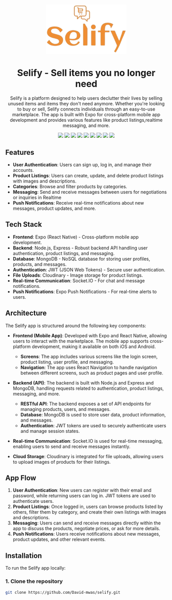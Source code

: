 <div align="center">
<img src="selify/assets/images/selify.png" width="250"/>

# Selify - Sell items you no longer need

Selify is a platform designed to help users declutter their lives by selling unused items and items they don't need anymore. Whether you're looking to buy or sell, Selify connects individuals through an easy-to-use marketplace. The app is built with Expo for cross-platform mobile app development and provides various features like product listings,realtime messaging, and more.

</div>

<div align="center">
<img src="https://res.cloudinary.com/dlio7cpjo/image/upload/v1733928269/selifyapp/yuhcmsqjut7uz1aqdhgn.jpg" width="250"/>
<img src="https://res.cloudinary.com/dlio7cpjo/image/upload/v1733928269/selifyapp/kmjfgo3z5q2xifjodc7j.jpg" width="250"/>
<img src="https://res.cloudinary.com/dlio7cpjo/image/upload/v1733928269/selifyapp/mpn7yipkc0rmfj3ei0rf.jpg" width="250"/>

<img src="https://res.cloudinary.com/dlio7cpjo/image/upload/v1733928269/selifyapp/wxntgwwtbtuujcvxu99r.jpg" width="250"/>
<img src="https://res.cloudinary.com/dlio7cpjo/image/upload/v1733928269/selifyapp/h9v6uy8srow2dvzvgyyj.jpg" width="250"/>
<img src="https://res.cloudinary.com/dlio7cpjo/image/upload/v1733928269/selifyapp/xp8i8hu9bxvl6srxsnpg.jpg" width="250"/>

<img src="https://res.cloudinary.com/dlio7cpjo/image/upload/v1733928269/selifyapp/tkpojor09mxtppltaopo.jpg" width="250"/>
<img src="https://res.cloudinary.com/dlio7cpjo/image/upload/v1733928269/selifyapp/qwcssemuprhb6e0cwimv.jpg" width="250"/>
<img src="https://res.cloudinary.com/dlio7cpjo/image/upload/v1733928269/selifyapp/us8abef0fjgor0rxk2ip.jpg" width="250"/>
</div>

## Features

- **User Authentication**: Users can sign up, log in, and manage their accounts.
- **Product Listings**: Users can create, update, and delete product listings with images and descriptions.
- **Categories**: Browse and filter products by categories.
- **Messaging**: Send and receive messages between users for negotiations or inquiries in Realtime
- **Push Notifications**: Receive real-time notifications about new messages, product updates, and more.

## Tech Stack

- **Frontend**: Expo (React Native) - Cross-platform mobile app development.
- **Backend**: Node.js, Express - Robust backend API handling user authentication, product listings, and messaging.
- **Database**: MongoDB - NoSQL database for storing user profiles, products, and messages.
- **Authentication**: JWT (JSON Web Tokens) - Secure user authentication.
- **File Uploads**: Cloudinary - Image storage for product listings.
- **Real-time Communication**: Socket.IO - For chat and message notifications.
- **Push Notifications**: Expo Push Notifications - For real-time alerts to users.

## Architecture

The Selify app is structured around the following key components:

- **Frontend (Mobile App)**: Developed with Expo and React Native, allowing users to interact with the marketplace. The mobile app supports cross-platform development, making it available on both iOS and Android.

  - **Screens**: The app includes various screens like the login screen, product listing, user profile, and messaging.
  - **Navigation**: The app uses React Navigation to handle navigation between different screens, such as product pages and user profile.

- **Backend (API)**: The backend is built with Node.js and Express and MongoDB, handling requests related to authentication, product listings, messaging, and more.

  - **RESTful API**: The backend exposes a set of API endpoints for managing products, users, and messages.
  - **Database**: MongoDB is used to store user data, product information, and messages.
  - **Authentication**: JWT tokens are used to securely authenticate users and manage session states.

- **Real-time Communication**: Socket.IO is used for real-time messaging, enabling users to send and receive messages instantly.

- **Cloud Storage**: Cloudinary is integrated for file uploads, allowing users to upload images of products for their listings.

## App Flow

1. **User Authentication**: New users can register with their email and password, while returning users can log in. JWT tokens are used to authenticate users.
2. **Product Listings**: Once logged in, users can browse products listed by others, filter them by category, and create their own listings with images and descriptions.
3. **Messaging**: Users can send and receive messages directly within the app to discuss the products, negotiate prices, or ask for more details.
4. **Push Notifications**: Users receive notifications about new messages, product updates, and other relevant events.

## Installation

To run the Selify app locally:

### 1. Clone the repository

```bash
git clone https://github.com/David-mwas/selify.git
```

